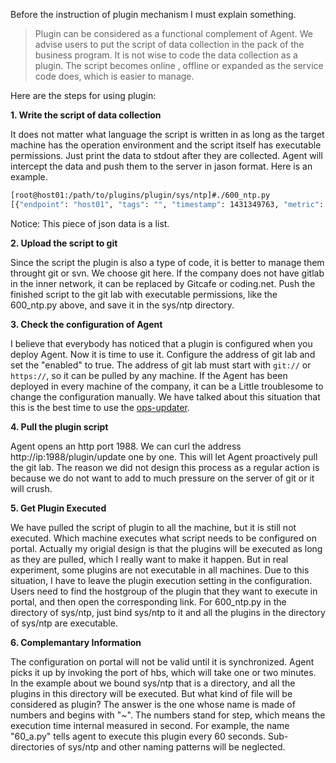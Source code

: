 <!-- toc -->

Before the instruction of plugin mechanism I must explain something.

> Plugin can be considered as a functional complement of Agent. We advise users to put the script of data collection in the pack of the business program. It is not wise to code the data collection as a plugin. The script becomes online , offline or expanded as the service code does, which is easier to manage.

Here are the steps for using plugin:

**1. Write the script of data collection**

It does not matter what language the script is written in as long as the target machine has the operation environment and the script itself has executable permissions. Just print the data to stdout after they are collected. Agent will intercept the data and push them to the server in jason format. Here is an example.

```bash
[root@host01:/path/to/plugins/plugin/sys/ntp]#./600_ntp.py
[{"endpoint": "host01", "tags": "", "timestamp": 1431349763, "metric": "sys.ntp.offset", "value": 0.73699999999999999, "counterType": "GAUGE", "step": 600}]
```

Notice: This piece of json data is a list.

**2. Upload the script to git**

Since the script the plugin is also a type of code, it is better to manage them throught git or svn. We choose git here. If the company does not have gitlab in the inner network, it can be replaced by Gitcafe or coding.net. Push the finished script to the git lab with executable permissions, like the 600_ntp.py above, and save it in the sys/ntp directory.

**3. Check the configuration of Agent**

I believe that everybody has noticed that a plugin is configured when you deploy Agent. Now it is time to use it. Configure the address of git lab and set the "enabled" to true. The address of git lab must start with `git://` or `https://`, so it can be pulled by any machine. If the Agent has been deployed in every machine of the company, it can be a Little troublesome to change the configuration manually. We have talked about this situation that this is the best time to use the [ops-updater](https://github.com/open-falcon/ops-updater).

**4. Pull the plugin script**

Agent opens an http port 1988. We can curl the address http://ip:1988/plugin/update one by one. This will let Agent proactively pull the git lab. The reason we did not design this process as a regular action is because we do not want to add to much pressure on the server of git or it will crush.

**5. Get Plugin Executed**

We have pulled the script of plugin to all the machine, but it is still not executed. Which machine executes what script needs to be configured on portal. Actually my origial design is that the plugins will be executed as long as they are pulled, which I really want to make it happen. But in real experiment, some plugins are  not executable in all machines. Due to this situation, I have to leave the plugin execution setting in the configuration. Users need to find the hostgroup of the plugin that they want to execute in portal, and then open the corresponding link. For 600_ntp.py in the directory of sys/ntp, just bind sys/ntp to it and all the plugins in the directory of sys/ntp are executable.

**6. Complemantary Information**

The configuration on portal will not be valid until it is synchronized. Agent picks it up by invoking the port of hbs, which will take one or two minutes. In the example about we bound sys/ntp that is a directory, and all the plugins in this directory will be executed. But what kind of file will be considered as plugin? The answer is the one whose name is made of numbers and begins with "~". The numbers stand for step, which means the execution time internal measured in second. For example, the name "60_a.py" tells agent to execute this plugin every 60 seconds. Sub-directories of sys/ntp and other naming patterns will be neglected.